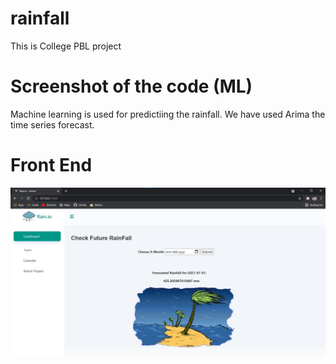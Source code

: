 # rainfall
This is College PBL project


# Screenshot of the code (ML)
Machine learning is used for predictiing the rainfall. We have used Arima the time series forecast.

# Front End 

![Front End](site.jpeg)
